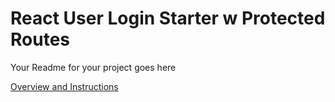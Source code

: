 # React User Login Starter w Protected Routes

Your Readme for your project goes here

[Overview and Instructions](./instructions.md)
